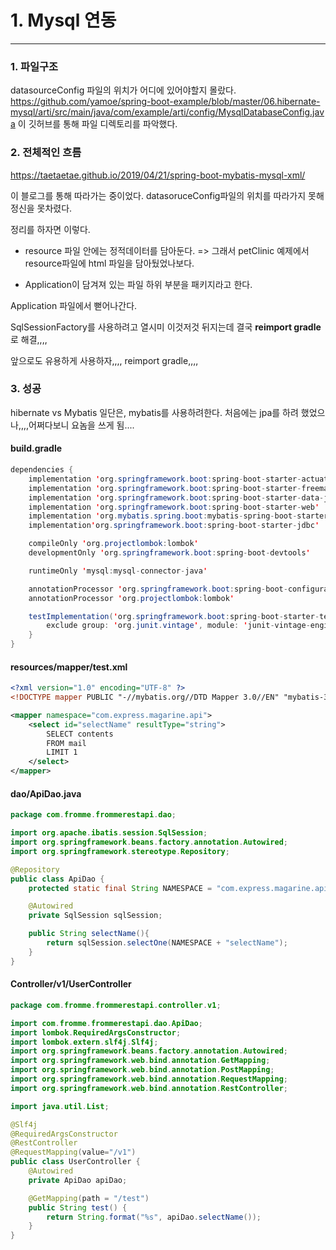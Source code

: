 # 1. Mysql 연동
------------------

### 1. 파일구조
datasourceConfig 파일의 위치가 어디에 있어야할지 몰랐다.
https://github.com/yamoe/spring-boot-example/blob/master/06.hibernate-mysql/arti/src/main/java/com/example/arti/config/MysqlDatabaseConfig.java
이 깃허브를 통해 파일 디렉토리를 파악했다.

### 2. 전체적인 흐름
https://taetaetae.github.io/2019/04/21/spring-boot-mybatis-mysql-xml/

이 블로그를 통해 따라가는 중이었다.
datasoruceConfig파일의 위치를 따라가지 못해 정신을 못차렸다.

정리를 하자면 이렇다.

* resource 파일 안에는 정적데이터를 담아둔다. => 그래서 petClinic 예제에서 resource파일에 html 파일을 담아뒀었나보다.

* Application이 담겨져 있는 파일 하위 부분을 패키지라고 한다.

Application 파일에서 뻗어나간다.

SqlSessionFactory를 사용하려고 열시미 이것저것 뒤지는데 결국 **reimport gradle**로 해결,,,,

앞으로도 유용하게 사용하자,,,, reimport gradle,,,,

### 3. 성공
hibernate vs Mybatis
일단은, mybatis를 사용하려한다.
처음에는 jpa를 하려 했었으나,,,,어쩌다보니 요놈을 쓰게 됨....

#### build.gradle
```Java
dependencies {
	implementation 'org.springframework.boot:spring-boot-starter-actuator'
	implementation 'org.springframework.boot:spring-boot-starter-freemarker'
	implementation 'org.springframework.boot:spring-boot-starter-data-jpa'
	implementation 'org.springframework.boot:spring-boot-starter-web'
	implementation 'org.mybatis.spring.boot:mybatis-spring-boot-starter:2.1.1'
	implementation'org.springframework.boot:spring-boot-starter-jdbc'

	compileOnly 'org.projectlombok:lombok'
	developmentOnly 'org.springframework.boot:spring-boot-devtools'

	runtimeOnly 'mysql:mysql-connector-java'

	annotationProcessor 'org.springframework.boot:spring-boot-configuration-processor'
	annotationProcessor 'org.projectlombok:lombok'

	testImplementation('org.springframework.boot:spring-boot-starter-test') {
		exclude group: 'org.junit.vintage', module: 'junit-vintage-engine'
	}
}
```

#### resources/mapper/test.xml
```xml
<?xml version="1.0" encoding="UTF-8" ?>
<!DOCTYPE mapper PUBLIC "-//mybatis.org//DTD Mapper 3.0//EN" "mybatis-3-mapper.dtd">

<mapper namespace="com.express.magarine.api">
    <select id="selectName" resultType="string">
        SELECT contents
        FROM mail
        LIMIT 1
    </select>
</mapper>
```

#### dao/ApiDao.java
```Java
package com.fromme.frommerestapi.dao;

import org.apache.ibatis.session.SqlSession;
import org.springframework.beans.factory.annotation.Autowired;
import org.springframework.stereotype.Repository;

@Repository
public class ApiDao {
    protected static final String NAMESPACE = "com.express.magarine.api.";

    @Autowired
    private SqlSession sqlSession;

    public String selectName(){
        return sqlSession.selectOne(NAMESPACE + "selectName");
    }
}

```

#### Controller/v1/UserController
```Java
package com.fromme.frommerestapi.controller.v1;

import com.fromme.frommerestapi.dao.ApiDao;
import lombok.RequiredArgsConstructor;
import lombok.extern.slf4j.Slf4j;
import org.springframework.beans.factory.annotation.Autowired;
import org.springframework.web.bind.annotation.GetMapping;
import org.springframework.web.bind.annotation.PostMapping;
import org.springframework.web.bind.annotation.RequestMapping;
import org.springframework.web.bind.annotation.RestController;

import java.util.List;

@Slf4j
@RequiredArgsConstructor
@RestController
@RequestMapping(value="/v1")
public class UserController {
    @Autowired
    private ApiDao apiDao;

    @GetMapping(path = "/test")
    public String test() {
        return String.format("%s", apiDao.selectName());
    }
}

```